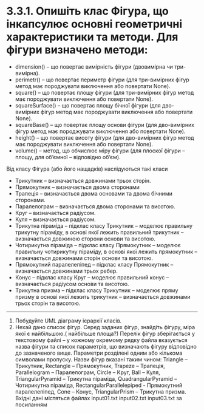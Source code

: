 # 3.3.1.    Опишіть клас Фігура, що інкапсулює основні геометричні характеристики та методи. Для фігури визначено методи:

- dimension() – що повертає вимірність фігури (двовимірна чи три-вимірна).
- perimetr() – що повертає периметр фігури (для три-вимірних фігур метод має породжувати виключення або повертати None).
- square() – що повертає площу фігури (для три-вимірних фігур метод має породжувати виключення або повертати None).
- squareSurface() – що повертає площу бічної фігури (для дво-вимірних фігур метод має породжувати виключення або повертати None).
- squareBase() – що повертає площу основи фігури (для дво-вимірних фігур метод має породжувати виключення або повертати None).
- height() – що повертає висоту фігури (для дво-вимірних фігур метод має породжувати виключення або повертати None).
- volume() – метод, що обчислює міру фігури (для плоскої фігури – площу, для об’ємної – відповідно об’єм).


Від класу Фігура (або його нащадків) наслідуються такі класи



- Трикутник – визначається довжинами трьох сторін.
- Прямокутник – визначається двома сторонами
- Трапеція – визначається двома основами та двома бічними сторонами.
- Паралелограм – визначається двома сторонами та висотою.
- Круг – визначається радіусом.
- Куля – визначається радіусом.
- Трикутна піраміда – підклас класу Трикутник – моделює правильну трикутну піраміду, в основі якої лежить правильний трикутник – визначається довжиною сторони основи та висотою.
- Чотирикутна піраміда – підклас класу Прямокутник – моделює правильну чотирикутну піраміду, в основі якої лежить прямокутник –визначається довжинами сторін основи та висотою.
- Прямокутний паралелепіпед – підклас класу Прямокутник – визначається довжинами трьох ребер.
- Конус – підклас класу Круг – моделює правильний конус – визначається радіусом основи та висотою.
- Трикутна призма – підклас класу Трикутник – моделює пряму призму в основі якої лежить трикутник – визначається довжинами трьох сторін та висотою.

---
1.    Побудуйте UML діаграму ієрархії класів. 
2.    Нехай дано список фігур. Серед заданих фігур, знайдіть фігуру, міра якої є найбільшою.( найбільше площа?) Перелік фігур зберігається у текстовому файлі – у кожному окремому рядку файла вказується назва фігури та список параметрів, що визначають фігуру відповідно до зазначеного вище. Параметри розділені одним або кількома символами пропуску. Назви фігур вказані таким чином: Triangle – Трикутник, Rectangle – Прямокутник, Trapeze – Трапеція, Parallelogram – Паралелограм, Circle – Круг, Ball – Куля, TriangularPyramid – Трикутна піраміда, QuadrangularPyramid – Чотирикутна піраміда, RectangularParallelepiped - Прямокутний паралелепіпед, Cone – Конус, TriangularPrism – Трикутна призма.
Вхідні дані містяться файлах
input01.txt
input02.txt
input03.txt
за посиланням   
